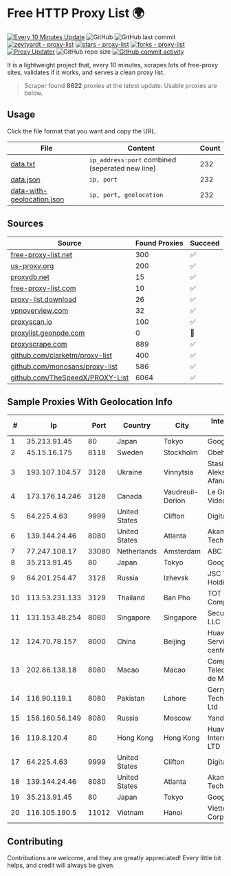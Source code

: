 
# Free HTTP Proxy List 🌍

[![Every 10 Minutes Update](https://github.com/mertguvencli/http-proxy-list/actions/workflows/main.yml/badge.svg?branch=main)](https://github.com/mertguvencli/http-proxy-list/actions/workflows/main.yml)
![GitHub](https://img.shields.io/github/license/mertguvencli/http-proxy-list)
![GitHub last commit](https://img.shields.io/github/last-commit/mertguvencli/http-proxy-list)
[![zevtyardt - proxy-list](https://img.shields.io/static/v1?label=zevtyardt&message=proxy-list&color=blue&logo=github)](https://github.com/zevtyardt/proxy-list "Go to GitHub repo")
[![stars - proxy-list](https://img.shields.io/github/stars/zevtyardt/proxy-list?style=social)](https://github.com/zevtyardt/proxy-list)
[![forks - proxy-list](https://img.shields.io/github/forks/zevtyardt/proxy-list?style=social)](https://github.com/zevtyardt/proxy-list)
[![Proxy Updater](https://github.com/zevtyardt/proxy-list/workflows/Proxy%20Updater/badge.svg)](https://github.com/zevtyardt/proxy-list/actions?query=workflow:"Proxy+Updater")
![GitHub repo size](https://img.shields.io/github/repo-size/zevtyardt/proxy-list)
[![GitHub commit activity](https://img.shields.io/github/commit-activity/m/zevtyardt/proxy-list?logo=commits)](https://github.com/zevtyardt/proxy-list/commits/main)

It is a lightweight project that, every 10 minutes, scrapes lots of free-proxy sites, validates if it works, and serves a clean proxy list.

> Scraper found **8622** proxies at the latest update. Usable proxies are below.

## Usage

Click the file format that you want and copy the URL.

|File|Content|Count|
|----|-------|-----|
|[data.txt](https://raw.githubusercontent.com/mertguvencli/http-proxy-list/main/proxy-list/data.txt)|`ip_address:port` combined (seperated new line)|232|
|[data.json](https://raw.githubusercontent.com/mertguvencli/http-proxy-list/main/proxy-list/data.json)|`ip, port`|232|
|[data-with-geolocation.json](https://raw.githubusercontent.com/mertguvencli/http-proxy-list/main/proxy-list/data-with-geolocation.json)|`ip, port, geolocation`|232|

## Sources

|Source|Found Proxies|Succeed|
|------|-------------|-------|
|[free-proxy-list.net](https://free-proxy-list.net)|300|✅|
|[us-proxy.org](https://www.us-proxy.org)|200|✅|
|[proxydb.net](http://proxydb.net)|15|✅|
|[free-proxy-list.com](https://free-proxy-list.com/?page=&port=&type%5B%5D=http&type%5B%5D=https&up_time=0&search=Search)|10|✅|
|[proxy-list.download](https://www.proxy-list.download/HTTP)|26|✅|
|[vpnoverview.com](https://vpnoverview.com/privacy/anonymous-browsing/free-proxy-servers)|32|✅|
|[proxyscan.io](https://www.proxyscan.io)|100|✅|
|[proxylist.geonode.com](https://proxylist.geonode.com/api/proxy-list?limit=300&page=1&sort_by=lastChecked&sort_type=desc&protocols=http,https)|0|🚫|
|[proxyscrape.com](https://api.proxyscrape.com/v2/?request=displayproxies&protocol=http&timeout=10000&country=all&ssl=all&anonymity=all)|889|✅|
|[github.com/clarketm/proxy-list](https://raw.githubusercontent.com/clarketm/proxy-list/master/proxy-list-raw.txt)|400|✅|
|[github.com/monosans/proxy-list](https://raw.githubusercontent.com/monosans/proxy-list/main/proxies/http.txt)|586|✅|
|[github.com/TheSpeedX/PROXY-List](https://raw.githubusercontent.com/TheSpeedX/PROXY-List/master/http.txt)|6064|✅|


## Sample Proxies With Geolocation Info

|#|Ip|Port|Country|City|Internet Service Provider|
|-|--|----|-------|----|-------------------------|
|1|35.213.91.45|80|Japan|Tokyo|Google LLC|
|2|45.15.16.175|8118|Sweden|Stockholm|Obehosting AB|
|3|193.107.104.57|3128|Ukraine|Vinnytsia|Stasishen Aleksandr Afanasiyovich|
|4|173.176.14.246|3128|Canada|Vaudreuil-Dorion|Le Groupe Videotron Ltee|
|5|64.225.4.63|9999|United States|Clifton|DigitalOcean, LLC|
|6|139.144.24.46|8080|United States|Atlanta|Akamai Technologies, Inc.|
|7|77.247.108.17|33080|Netherlands|Amsterdam|ABC Consultancy|
|8|35.213.91.45|80|Japan|Tokyo|Google LLC|
|9|84.201.254.47|3128|Russia|Izhevsk|JSC "ER-Telecom Holding"|
|10|113.53.231.133|3129|Thailand|Ban Pho|TOT Public Company Limited|
|11|131.153.48.254|8080|Singapore|Singapore|Secured Servers LLC|
|12|124.70.78.157|8000|China|Beijing|Huawei Cloud Service data center|
|13|202.86.138.18|8080|Macao|Macao|Companhia de Telecomunicacoes de Macau|
|14|116.90.119.1|8080|Pakistan|Lahore|Gerrys Information Technology (PVT) Ltd|
|15|158.160.56.149|8080|Russia|Moscow|Yandex.Cloud LLC|
|16|119.8.120.4|80|Hong Kong|Hong Kong|Huawei International Pte. LTD|
|17|64.225.4.63|9999|United States|Clifton|DigitalOcean, LLC|
|18|139.144.24.46|8080|United States|Atlanta|Akamai Technologies, Inc.|
|19|35.213.91.45|80|Japan|Tokyo|Google LLC|
|20|116.105.190.5|11012|Vietnam|Hanoi|Viettel Corporation|



## Contributing

Contributions are welcome, and they are greatly appreciated! Every
little bit helps, and credit will always be given.

